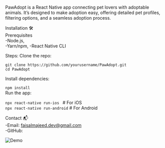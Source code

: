 PawAdopt is a React Native app connecting pet lovers with adoptable animals. It’s designed to make adoption easy, offering detailed pet profiles, filtering options, and a seamless adoption process.

Installation 🛠️  
Prerequisites  
-Node.js,  
-Yarn/npm,
-React Native CLI

Steps:
Clone the repo:

`git clone https://github.com/yourusername/PawAdopt.git`  
`cd PawAdopt`

Install dependencies:

`npm install`  
Run the app:

`npx react-native run-ios ` # For iOS  
`npx react-native run-android` # For Android

Contact 📬  
-Email: faisalmajeed.dev@gmail.com  
-GitHub:

![Demo](./src/assets/video.gif)
